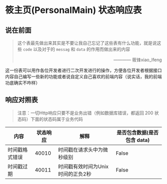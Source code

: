 # 筱主页(PersonalMain) 状态响应表

## 说在前面

> 这个表最先做出来其实是不要让我自己忘记了这些表有什么功能，就是说这些 `code` 以及对于的 `messag` 和 `data` 的作用而做出来的内容
>
> <div style="text-align: right;">———— 筱锋xiao_lfeng</div>

这一份表可以用作各位开发者进行二次开发进行的操作，方便各位开发者根据接口内容自己编写一些新的功能或者说自定义自己喜欢的前端内容（说实话，我的前端功底确实不咋样）



## 响应对照表

> 注意：一切Http响应只要不是业务出错（例如数据库错误，都返回 200 状态码）下面的状态码属于业务代码

| 内容           | 状态响应 | 解释                              | 是否包含数据(是否包含 data) |
| -------------- | -------- | --------------------------------- | --------------------------- |
| 时间戳格式错误 | 40010    | 时间戳在请求头中为微秒级别        | False                       |
| 时间戳过期     | 40011    | 时间戳有效时间为Unix时间的正负2秒 | False                       |